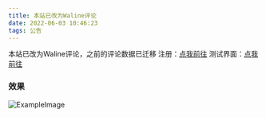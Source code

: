 ```yaml
---
title: 本站已改为Waline评论
date: 2022-06-03 10:46:23
tags: 公告
---
```

本站已改为Waline评论，之前的评论数据已迁移
注册：[点我前往](https://comment.xmnetwork.ga/ui/register)
测试界面：[点我前往](https://comment.xmnetwork.ga/)
### 效果
![ExampleImage](https://media.xmnetwork.ga/blog/Waline_Demo.png)
